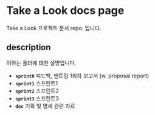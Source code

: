 # Take a Look docs page
Take a Look 프로젝트 문서 repo. 입니다. 

## description
이하는 폴더에 대한 설명입니다.
- **`sprint0`** 피드백, 멘토링 1회차 보고서 (w. proposal report)
- **`sprint1`** 스프린트1
- **`sprint2`** 스프린트2
- **`sprint3`** 스프린트3
- **`doc`** 기획 및 명세 관련 자료
    

